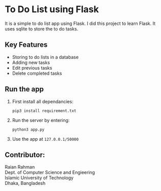 # To Do List using Flask
It is a simple to do list app using Flask. I did this project to learn Flask. It uses sqlite to store the to do tasks. 

## Key Features
- Storing to do lists in a database
- Adding new tasks
- Edit previous tasks
- Delete completed tasks

## Run the app
1. First install all dependancies:
    ``` script
    pip3 install requirement.txt
    ```
2. Run the server by entering:
    ``` script
    python3 app.py
    ```
3. Use the app at ```127.0.0.1/50000```


## Contributor:
Raian Rahman <br>
Dept. of Computer Science and Engieering <br>
Islamic University of Technology <br>
Dhaka, Bangladesh